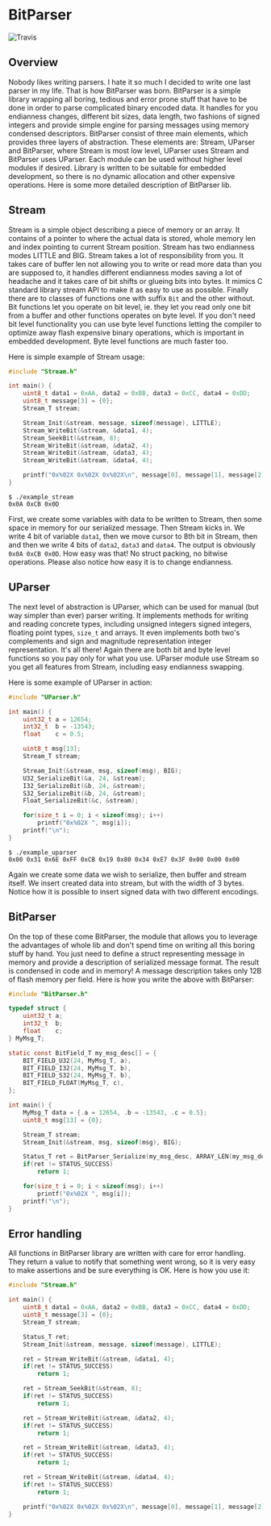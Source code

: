 # BitParser

![Travis]( https://travis-ci.com/tomaszszewczyk/BitParser.svg?branch=master "Travis")

## Overview

Nobody likes writing parsers. I hate it so much I decided to write one last parser in my life. That is how BitParser was
born. BitParser is a simple library wrapping all boring, tedious and error prone stuff that have to be done in order
to parse complicated binary encoded data. It handles for you endianness changes, different bit sizes, data length,
two fashions of signed integers and provide simple engine for parsing messages using memory condensed descriptors.
BitParser consist of three main elements, which provides three layers of abstraction. These elements are: Stream,
UParser and BitParser, where Stream is most low level, UParser uses Stream and BitParser uses UParser. Each module can
be used without higher level modules if desired. Library is written to be suitable for embedded development, so
there is no dynamic allocation and other expensive operations. Here is some more detailed description of BitParser lib.

## Stream

Stream is a simple object describing a piece of memory or an array. It contains of a pointer to where the actual data is
stored, whole memory len and index pointing to current Stream position. Stream has two endianness modes LITTLE and BIG.
Stream takes a lot of responsibility from you. It takes care of buffer len not allowing you to write or read more data
than you are supposed to, it handles different endianness modes saving a lot of headache and it takes care of bit
shifts or glueing bits into bytes. It mimics C standard library stream API to make it as easy to use as possible.
Finally there are to classes of functions one with suffix `Bit` and the other without. Bit functions let you operate on
bit level, ie. they let you read only one bit from a buffer and other functions operates on byte level. If you don't
need bit level functionality you can use byte level functions letting the compiler to optimize away flash expensive
binary operations, which is important in embedded development. Byte level functions are much faster too.

Here is simple example of Stream usage:
```c
#include "Stream.h"

int main() {
    uint8_t data1 = 0xAA, data2 = 0xBB, data3 = 0xCC, data4 = 0xDD;
    uint8_t message[3] = {0};
    Stream_T stream;

    Stream_Init(&stream, message, sizeof(message), LITTLE);
    Stream_WriteBit(&stream, &data1, 4);
    Stream_SeekBit(&stream, 8);
    Stream_WriteBit(&stream, &data2, 4);
    Stream_WriteBit(&stream, &data3, 4);
    Stream_WriteBit(&stream, &data4, 4);

    printf("0x%02X 0x%02X 0x%02X\n", message[0], message[1], message[2]);
}
```
```
$ ./example_stream
0x0A 0xCB 0x0D
```
First, we create some variables with data to be written to Stream, then some space in memory for our serialized message.
Then Stream kicks in. We write 4 bit of variable `data1`, then we move cursor to 8th bit in Stream, then and then we
write 4 bits of `data2`, `data3` and `data4`. The output is obviously `0x0A 0xCB 0x0D`. How easy was that!
No struct packing, no bitwise operations. Please also notice how easy it is to change endianness.

## UParser

The next level of abstraction is UParser, which can be used for manual (but way simpler than ever) parser writing.
It implements methods for writing and reading concrete types, including unsigned integers
signed integers, floating point types, `size_t` and arrays. It even implements both two's complements and
sign and magnitude representation integer representation. It's all there! Again there are both bit and byte level
functions so you pay only for what you use. UParser module use Stream so you get all features from Stream, including
easy endianness swapping.

Here is some example of UParser in action:
```c
#include "UParser.h"

int main() {
    uint32_t a = 12654;
    int32_t  b = -13543;
    float    c = 0.5;

    uint8_t msg[13];
    Stream_T stream;

    Stream_Init(&stream, msg, sizeof(msg), BIG);
    U32_SerializeBit(&a, 24, &stream);
    I32_SerializeBit(&b, 24, &stream);
    S32_SerializeBit(&b, 24, &stream);
    Float_SerializeBit(&c, &stream);

    for(size_t i = 0; i < sizeof(msg); i++)
        printf("0x%02X ", msg[i]);
    printf("\n");
}
```
```
$ ./example_uparser
0x00 0x31 0x6E 0xFF 0xCB 0x19 0x80 0x34 0xE7 0x3F 0x00 0x00 0x00
```
Again we create some data we wish to serialize, then buffer and stream itself. We insert created data into stream,
but with the width of 3 bytes. Notice how it is possible to insert signed data with two different encodings.

## BitParser

On the top of these come BitParser, the module that allows you to leverage the advantages of whole lib and don't
spend time on writing all this boring stuff by hand. You just need to define a struct representing message in memory
and provide a description of serialized message format. The result is condensed in code and in memory! A message
description takes only 12B of flash memory per field. Here is how you write the above with BitParser:
```c
#include "BitParser.h"

typedef struct {
    uint32_t a;
    int32_t  b;
    float    c;
} MyMsg_T;

static const BitField_T my_msg_desc[] = {
    BIT_FIELD_U32(24, MyMsg_T, a),
    BIT_FIELD_I32(24, MyMsg_T, b),
    BIT_FIELD_S32(24, MyMsg_T, b),
    BIT_FIELD_FLOAT(MyMsg_T, c),
};

int main() {
    MyMsg_T data = {.a = 12654, .b = -13543, .c = 0.5};
    uint8_t msg[13] = {0};

    Stream_T stream;
    Stream_Init(&stream, msg, sizeof(msg), BIG);

    Status_T ret = BitParser_Serialize(my_msg_desc, ARRAY_LEN(my_msg_desc), &data, &stream);
    if(ret != STATUS_SUCCESS)
        return 1;

    for(size_t i = 0; i < sizeof(msg); i++)
        printf("0x%02X ", msg[i]);
    printf("\n");
}
```

## Error handling

All functions in BitParser library are written with care for error handling. They return a value to notify that
something went wrong, so it is very easy to make assertions and be sure everything is OK. Here is how you use it:
```c
#include "Stream.h"

int main() {
    uint8_t data1 = 0xAA, data2 = 0xBB, data3 = 0xCC, data4 = 0xDD;
    uint8_t message[3] = {0};
    Stream_T stream;

    Status_T ret;
    Stream_Init(&stream, message, sizeof(message), LITTLE);

    ret = Stream_WriteBit(&stream, &data1, 4);
    if(ret != STATUS_SUCCESS)
        return 1;

    ret = Stream_SeekBit(&stream, 8);
    if(ret != STATUS_SUCCESS)
        return 1;

    ret = Stream_WriteBit(&stream, &data2, 4);
    if(ret != STATUS_SUCCESS)
        return 1;

    ret = Stream_WriteBit(&stream, &data3, 4);
    if(ret != STATUS_SUCCESS)
        return 1;

    ret = Stream_WriteBit(&stream, &data4, 4);
    if(ret != STATUS_SUCCESS)
        return 1;

    printf("0x%02X 0x%02X 0x%02X\n", message[0], message[1], message[2]);
}
```